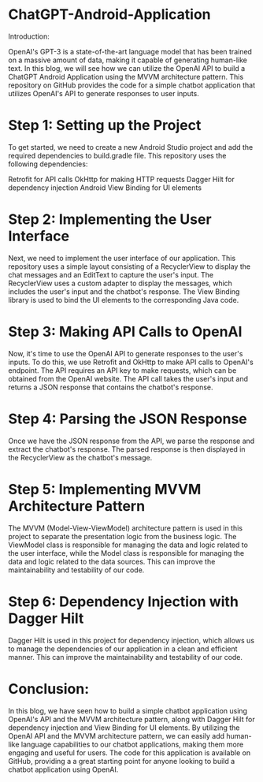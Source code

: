# ChatGPT-Android-Application
Introduction:

OpenAI's GPT-3 is a state-of-the-art language model that has been trained on a massive amount of data, making it capable of generating human-like text. In this blog, we will see how we can utilize the OpenAI API to build a ChatGPT Android Application using the MVVM architecture pattern. This repository on GitHub provides the code for a simple chatbot application that utilizes OpenAI's API to generate responses to user inputs.

# Step 1: Setting up the Project

To get started, we need to create a new Android Studio project and add the required dependencies to build.gradle file. This repository uses the following dependencies:

Retrofit for API calls
OkHttp for making HTTP requests
Dagger Hilt for dependency injection
Android View Binding for UI elements

# Step 2: Implementing the User Interface

Next, we need to implement the user interface of our application. This repository uses a simple layout consisting of a RecyclerView to display the chat messages and an EditText to capture the user's input. The RecyclerView uses a custom adapter to display the messages, which includes the user's input and the chatbot's response. The View Binding library is used to bind the UI elements to the corresponding Java code.

# Step 3: Making API Calls to OpenAI

Now, it's time to use the OpenAI API to generate responses to the user's inputs. To do this, we use Retrofit and OkHttp to make API calls to OpenAI's endpoint. The API requires an API key to make requests, which can be obtained from the OpenAI website. The API call takes the user's input and returns a JSON response that contains the chatbot's response.

# Step 4: Parsing the JSON Response

Once we have the JSON response from the API, we parse the response and extract the chatbot's response. The parsed response is then displayed in the RecyclerView as the chatbot's message.

# Step 5: Implementing MVVM Architecture Pattern

The MVVM (Model-View-ViewModel) architecture pattern is used in this project to separate the presentation logic from the business logic. The ViewModel class is responsible for managing the data and logic related to the user interface, while the Model class is responsible for managing the data and logic related to the data sources. This can improve the maintainability and testability of our code.

# Step 6: Dependency Injection with Dagger Hilt

Dagger Hilt is used in this project for dependency injection, which allows us to manage the dependencies of our application in a clean and efficient manner. This can improve the maintainability and testability of our code.

# Conclusion:

In this blog, we have seen how to build a simple chatbot application using OpenAI's API and the MVVM architecture pattern, along with Dagger Hilt for dependency injection and View Binding for UI elements. By utilizing the OpenAI API and the MVVM architecture pattern, we can easily add human-like language capabilities to our chatbot applications, making them more engaging and useful for users. The code for this application is available on GitHub, providing a a great starting point for anyone looking to build a chatbot application using OpenAI.
